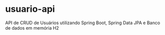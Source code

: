 # usuario-api
API de CRUD de Usuários utilizando Spring Boot, Spring Data JPA e Banco de dados em memória H2
